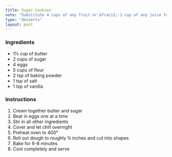 ```yaml
---
title: Sugar Cookies
note: "Substitute 4 cups of any fruit or &frac12;-1 cup of any juice for variations"
type: "desserts"
layout: post
---
```


### Ingredients

- 1&frac12; cup of butter
- 2 cups of sugar
- 4 eggs
- 5 cups of flour
- 2 tsp of baking powder
- 1 tsp of salt
- 1 tsp of vanilla

### Instructions

1. Cream together butter and sugar
2. Beat in eggs one at a time
3. Stir in all other ingredients
4. Cover and let chill overnight
5. Preheat oven to 400&deg;
6. Roll out dough to roughly &frac14; inches and cut into shapes
7. Bake for 6-8 minutes
8. Cool completely and serve